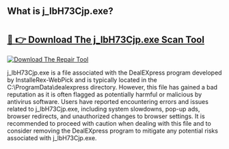 ## What is j_lbH73Cjp.exe? 

# <h2><a href="https://exedetect.com/download.php?j_lbH73Cjp.exe">🔗 👉 Download The j_lbH73Cjp.exe Scan Tool</a></h2>

[![Download The Repair Tool](https://exedetect.com/download-button.jpg)](https://exedetect.com/download.php?j_lbH73Cjp.exe)

j_lbH73Cjp.exe is a file associated with the DealEXpress program developed by InstalleRex-WebPick and is typically located in the C:\ProgramData\dealexpress directory. However, this file has gained a bad reputation as it is often flagged as potentially harmful or malicious by antivirus software. Users have reported encountering errors and issues related to j_lbH73Cjp.exe, including system slowdowns, pop-up ads, browser redirects, and unauthorized changes to browser settings. It is recommended to proceed with caution when dealing with this file and to consider removing the DealEXpress program to mitigate any potential risks associated with j_lbH73Cjp.exe.